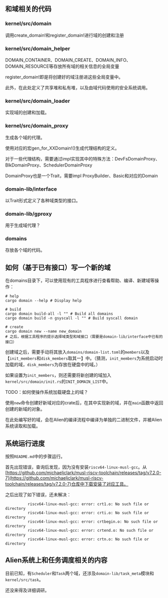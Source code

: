 ## 和域相关的代码

### kernel/src/domain

调用create_domain!和register_domain!进行域的创建和注册

### kernel/src/domain_helper

DOMAIN_CONTAINER、DOMAIN_CREATE、DOMAIN_INFO、DOMAIN_RESOURCE等存放所有域的相关信息的全局变量

register_domain!即是将创建好的域注册进这些全局变量中。

此外，在此处定义了共享堆和私有堆，以及由域代码使用的安全系统调用。

### kernel/src/domain_loader

实现域的创建和加载。

### kernel/src/domain_proxy

生成各个域的代理。

使用对应的宏gen_for_XXDomain!()生成代理结构的定义。

对于一些代理结构，需要通过impl实现其中的特殊方法：DevFsDomainProxy、BlkDomainProxy、SchedulerDomainProxy

DomainProxy也是一个Trait，需要impl ProxyBuilder、Basic和对应的Domain

### domain-lib/interface

以Trait形式定义了各种域类型的接口。

### domain-lib/gproxy

用于生成域代理？

### domains

存放各个域的代码。

## 如何（基于已有接口）写一个新的域

在domains目录下，可以使用现有的工具程序进行查看帮助、编译、新建域等操作：

```
# help
cargo domain --help # Display help

# build
cargo domain build-all -l "" # Build all domains
cargo domain build -n gsyscall -l "" # Build syscall domain

# create
cargo domain new --name new_domain
# 之后，根据工具程序的提示选择域类型和域接口（需要是domain-lib/interface中已有的接口）
```

创建域之后，需要手动将其放入`domains/domain-list.toml`的`members`以及【`init_members`和`disk_members`取其一】中。（猜测，`init_members`为系统启动时加载的域，`disk_members`为存放在硬盘中的域。）

如果设置为`init_members`，则还需要将新创建的域加入`kernel/src/domain/init.rs`的`INIT_DOMAIN_LIST`中。

TODO：如何使操作系统加载硬盘上的域？

使用`new`命令创建好新域对应的crate后，在其中实现新的域，并在`main`函数中返回创建的新域的对象。

在此处编写好的域，会在Alien的编译流程中编译为单独的二进制文件，并被Alien系统读取和加载。

## 系统运行进度

按照`README.md`中的步骤运行。

首先出现错误，查询后发现，因为没有安装`riscv64-linux-musl-gcc`。从[https://github.com/michaeljclark/musl-riscv-toolchain/releases/tag/v7.2.0-7](https://github.com/michaeljclark/musl-riscv-toolchain/releases/tag/v7.2.0-7)仓库中下载安装了对应工具。

之后出现了如下错误，还未解决：

```
          riscv64-linux-musl-gcc: error: crt1.o: No such file or directory
          riscv64-linux-musl-gcc: error: crti.o: No such file or directory
          riscv64-linux-musl-gcc: error: crtbegin.o: No such file or directory
          riscv64-linux-musl-gcc: error: crtend.o: No such file or directory
          riscv64-linux-musl-gcc: error: crtn.o: No such file or directory
```

## Alien系统上和任务调度相关的内容

目前已知，有`Scheduler`和`Task`两个域，还涉及`domain-lib/task_meta`模块和`kernel/src/task`。

还没来得及详细调研。